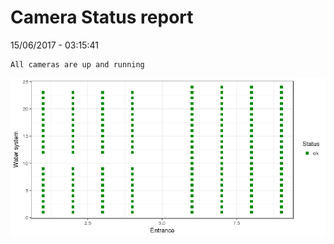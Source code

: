Camera Status report
================
15/06/2017 - 03:15:41

    All cameras are up and running

![](camreport_files/figure-markdown_github/unnamed-chunk-2-1.png)
